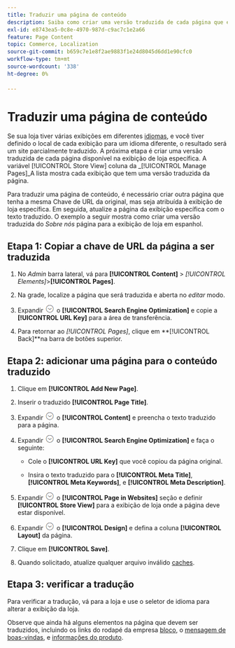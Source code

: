 ```yaml
---
title: Traduzir uma página de conteúdo
description: Saiba como criar uma versão traduzida de cada página que está disponível na exibição de loja específica.
exl-id: e8743ea5-0c8e-4970-987d-c9ac7c1e2a66
feature: Page Content
topic: Commerce, Localization
source-git-commit: b659c7e1e8f2ae9883f1e24d8045d6dd1e90cfc0
workflow-type: tm+mt
source-wordcount: '338'
ht-degree: 0%

---
```


# Traduzir uma página de conteúdo

Se sua loja tiver várias exibições em diferentes [idiomas](../stores-purchase/store-localize.md), e você tiver definido o local de cada exibição para um idioma diferente, o resultado será um site parcialmente traduzido. A próxima etapa é criar uma versão traduzida de cada página disponível na exibição de loja específica. A variável [!UICONTROL Store View] coluna da _[!UICONTROL Manage Pages]_A lista mostra cada exibição que tem uma versão traduzida da página.

Para traduzir uma página de conteúdo, é necessário criar outra página que tenha a mesma Chave de URL da original, mas seja atribuída à exibição de loja específica. Em seguida, atualize a página da exibição específica com o texto traduzido. O exemplo a seguir mostra como criar uma versão traduzida do _Sobre nós_ página para a exibição de loja em espanhol.

## Etapa 1: Copiar a chave de URL da página a ser traduzida

1. No _Admin_ barra lateral, vá para **[!UICONTROL Content]** > _[!UICONTROL Elements]_>**[!UICONTROL Pages]**.

1. Na grade, localize a página que será traduzida e aberta no _editar_ modo.

1. Expandir ![Seletor de expansão](../assets/icon-display-expand.png) o **[!UICONTROL Search Engine Optimization]** e copie a **[!UICONTROL URL Key]** para a área de transferência.

1. Para retornar ao _[!UICONTROL Pages]_, clique em **[!UICONTROL Back]**na barra de botões superior.

## Etapa 2: adicionar uma página para o conteúdo traduzido

1. Clique em **[!UICONTROL Add New Page]**.

1. Inserir o traduzido **[!UICONTROL Page Title]**.

1. Expandir ![Seletor de expansão](../assets/icon-display-expand.png) o **[!UICONTROL Content]** e preencha o texto traduzido para a página.

1. Expandir ![Seletor de expansão](../assets/icon-display-expand.png) o **[!UICONTROL Search Engine Optimization]** e faça o seguinte:

   - Cole o **[!UICONTROL URL Key]** que você copiou da página original.

   - Insira o texto traduzido para o **[!UICONTROL Meta Title]**, **[!UICONTROL Meta Keywords]**, e **[!UICONTROL Meta Description]**.

1. Expandir ![Seletor de expansão](../assets/icon-display-expand.png) o **[!UICONTROL Page in Websites]** seção e definir **[!UICONTROL Store View]** para a exibição de loja onde a página deve estar disponível.

1. Expandir ![Seletor de expansão](../assets/icon-display-expand.png) o **[!UICONTROL Design]** e defina a coluna **[!UICONTROL Layout]** da página.

1. Clique em **[!UICONTROL Save]**.

1. Quando solicitado, atualize qualquer arquivo inválido [caches](../systems/cache-management.md).

## Etapa 3: verificar a tradução

Para verificar a tradução, vá para a loja e use o seletor de idioma para alterar a exibição da loja.

Observe que ainda há alguns elementos na página que devem ser traduzidos, incluindo os links do rodapé da empresa [bloco](block-add.md), o [mensagem de boas-vindas](../getting-started/storefront-branding.md#change-the-welcome-message), e [informações do produto](../stores-purchase/store-localize.md#localize-products).
